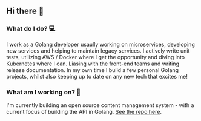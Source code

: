 ## Hi there 👋

### What do I do? 💻
I work as a Golang developer usaully working on microservices, developing new services and helping to maintain legacy services. I actively write unit tests, utilizing AWS / Docker where I get the opportunity and diving into Kubernetes where I can. Liasing with the front-end teams and writing release documentation. In my own time I build a few personal Golang projects, whilst also keeping up to date on any new tech that excites me!

### What am I working on? 🙌
I'm currently building an open source content management system - with a current focus of building the API in Golang. [See the repo here](https://github.com/samverrall/invoice-api-service).

<!--
**samverrall/samverrall** is a ✨ _special_ ✨ repository because its `README.md` (this file) appears on your GitHub profile.

Here are some ideas to get you started:


- 🌱 I’m currently learning ...
- 👯 I’m looking to collaborate on ...
- 🤔 I’m looking for help with ...
- 💬 Ask me about ...
- 📫 How to reach me: ...
- 😄 Pronouns: ...
- ⚡ Fun fact: ...
-->
